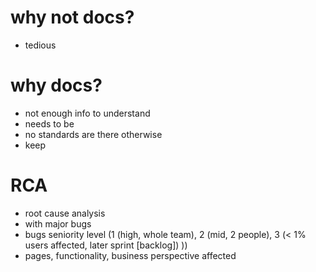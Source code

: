 # why not docs?
- tedious

# why docs?
- not enough info to understand
- needs to be 
- no standards are there otherwise
- keep

# RCA
- root cause analysis
- with major bugs
- bugs seniority level (1 (high, whole team), 2 (mid, 2 people), 3 (< 1% users affected, later sprint [backlog]) ))
- pages, functionality, business perspective affected